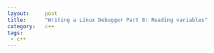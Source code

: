 ```yaml
---
layout:     post
title:      "Writing a Linux Debugger Part 8: Reading variables"
category:   c++
tags:
 - c++
---
```

